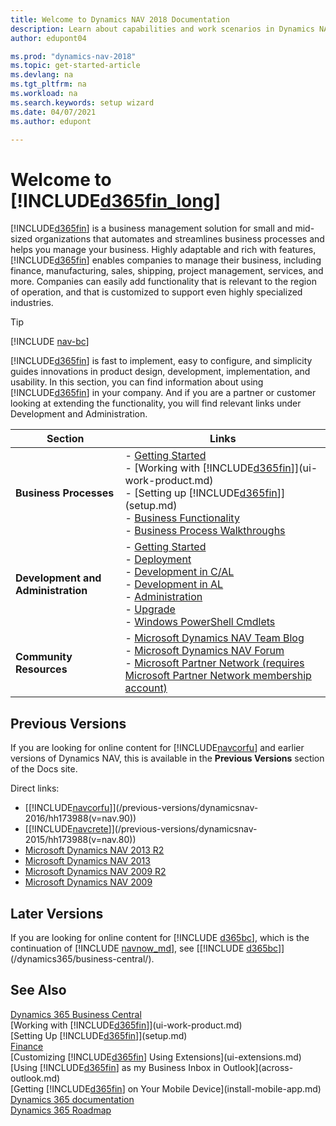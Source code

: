 ```yaml
---
title: Welcome to Dynamics NAV 2018 Documentation
description: Learn about capabilities and work scenarios in Dynamics NAV 2018, a business management solution for small and mid-sized organizations.
author: edupont04

ms.prod: "dynamics-nav-2018"
ms.topic: get-started-article
ms.devlang: na
ms.tgt_pltfrm: na
ms.workload: na
ms.search.keywords: setup wizard
ms.date: 04/07/2021
ms.author: edupont

---
```

# Welcome to [!INCLUDE[d365fin_long](includes/d365fin_long_md.md)]

[!INCLUDE[d365fin](includes/d365fin_md.md)] is a business management solution for small and mid-sized organizations that automates and streamlines business processes and helps you manage your business. Highly adaptable and rich with features, [!INCLUDE[d365fin](includes/d365fin_md.md)] enables companies to manage their business, including finance, manufacturing, sales, shipping, project management, services, and more. Companies can easily add functionality that is relevant to the region of operation, and that is customized to support even highly specialized industries.  

> [!TIP]
> [!INCLUDE [nav-bc](includes/nav-bc.md)]

[!INCLUDE[d365fin](includes/d365fin_md.md)] is fast to implement, easy to configure, and simplicity guides innovations in product design, development, implementation, and usability. In this section, you can find information about using [!INCLUDE[d365fin](includes/d365fin_md.md)] in your company. And if you are a partner or customer looking at extending the functionality, you will find relevant links under Development and Administration.  

|Section|Links|  
|-|-|  
|**Business Processes**|-   [Getting Started](across-get-started.md)<br />-   [Working with [!INCLUDE[d365fin](includes/d365fin_md.md)]](ui-work-product.md)<br />-   [Setting up [!INCLUDE[d365fin](includes/d365fin_md.md)]](setup.md)<br />-   [Business Functionality](madeira-business-functionality.md)<br />-   [Business Process Walkthroughs](walkthrough-business-process-walkthroughs.md)|  
|**Development and Administration**|-   [Getting Started](/dynamics-nav/index)<br />-   [Deployment](/dynamics-nav/deployment)<br />-   [Development in C/AL](/dynamics-nav/development)<br />-   [Development in AL](/dynamics-nav/developer/devenv-dev-overview)<br />-   [Administration](/dynamics-nav/administration)<br />-   [Upgrade](/dynamics-nav/upgrading-to-microsoft-dynamics-nav)<br />-  [Windows PowerShell Cmdlets](/dynamics-nav/microsoft-dynamics-nav-windows-powershell-cmdlets)|  
|**Community Resources**|-   [Microsoft Dynamics NAV Team Blog](https://blogs.msdn.microsoft.com/nav/)<br />-   [Microsoft Dynamics NAV Forum](http://community.dynamics.com/product/nav/f/34.aspx)<br />-   [Microsoft Partner Network \(requires Microsoft Partner Network membership account\)](https://mspartner.microsoft.com/en/us/Pages/index.aspx)|  

## Previous Versions
If you are looking for online content for [!INCLUDE[navcorfu](includes/navcorfu_md.md)] and earlier versions of Dynamics NAV, this is available in the **Previous Versions** section of the Docs site.  

Direct links:

* [[!INCLUDE[navcorfu](includes/navcorfu_md.md)]](/previous-versions/dynamicsnav-2016/hh173988(v=nav.90))    
* [[!INCLUDE[navcrete](includes/navcrete_md.md)]](/previous-versions/dynamicsnav-2015/hh173988(v=nav.80))  
* [Microsoft Dynamics NAV 2013 R2](/previous-versions/dynamicsnav-2013r2/hh173988(v=nav.71))  
* [Microsoft Dynamics NAV 2013](/previous-versions/dynamicsnav-2013/hh173988(v=nav.70))  
* [Microsoft Dynamics NAV 2009 R2](/previous-versions/dynamicsnav-2009r2/gg502505(v=nav.60))  
* [Microsoft Dynamics NAV 2009](/previous-versions/dynamicsnav-2009/dd355204(v=nav.60))  

## Later Versions

If you are looking for online content for [!INCLUDE [d365bc](includes/d365bc.md)], which is the continuation of [!INCLUDE [navnow_md](includes/navnow_md.md)], see [[!INCLUDE [d365bc](includes/d365bc.md)]](/dynamics365/business-central/).  

## See Also
[Dynamics 365 Business Central](/dynamics365/business-central/)  
[Working with [!INCLUDE[d365fin](includes/d365fin_md.md)]](ui-work-product.md)  
[Setting Up [!INCLUDE[d365fin](includes/d365fin_md.md)]](setup.md)  
[Finance](finance.md)  
[Customizing [!INCLUDE[d365fin](includes/d365fin_md.md)] Using Extensions](ui-extensions.md)  
[Using [!INCLUDE[d365fin](includes/d365fin_md.md)] as my Business Inbox in Outlook](across-outlook.md)  
[Getting [!INCLUDE[d365fin](includes/d365fin_md.md)] on Your Mobile Device](install-mobile-app.md)  
[Dynamics 365 documentation](/dynamics365/#pivot=solutions&panel=solutions_financials)  
[Dynamics 365 Roadmap](https://roadmap.dynamics.com/#edition=1#application=a56e2c12-2a92-e611-80dc-c4346bac0910#status=3a708a86-ae97-e611-80df-c4346baceb68)  
